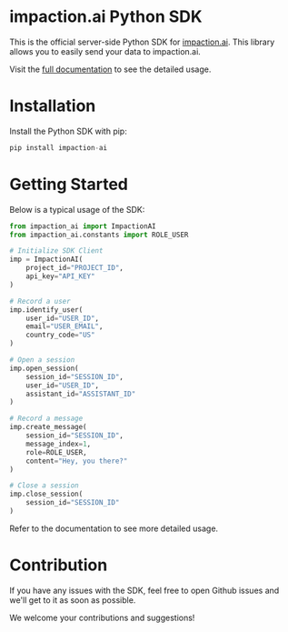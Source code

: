 # impaction.ai Python SDK

This is the official server-side Python SDK for [impaction.ai](https://impaction.ai/). This library allows you to easily send your data to impaction.ai.

Visit the [full documentation](https://docs.impaction.ai/introduction) to see the detailed usage.


# Installation

Install the Python SDK with pip:

```python
pip install impaction-ai
```

# Getting Started

Below is a typical usage of the SDK:

```python
from impaction_ai import ImpactionAI
from impaction_ai.constants import ROLE_USER

# Initialize SDK Client
imp = ImpactionAI(
    project_id="PROJECT_ID",
    api_key="API_KEY"
)

# Record a user
imp.identify_user(
    user_id="USER_ID",
    email="USER_EMAIL",
    country_code="US"
)

# Open a session
imp.open_session(
    session_id="SESSION_ID",
    user_id="USER_ID",
    assistant_id="ASSISTANT_ID"
)

# Record a message
imp.create_message(
    session_id="SESSION_ID",
    message_index=1,
    role=ROLE_USER,
    content="Hey, you there?"
)

# Close a session
imp.close_session(
    session_id="SESSION_ID"
)
```

Refer to the documentation to see more detailed usage.

# Contribution

If you have any issues with the SDK, feel free to open Github issues and we'll get to it as soon as possible.

We welcome your contributions and suggestions!